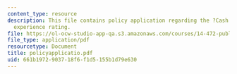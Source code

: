 ```yaml
---
content_type: resource
description: This file contains policy application regarding the ?Cash Cow? of imperfect
  experience rating.
file: https://ol-ocw-studio-app-qa.s3.amazonaws.com/courses/14-472-public-economics-ii-spring-2004/661b1972903718f6f1d5155b1d79e630_policyapplicatio.pdf
file_type: application/pdf
resourcetype: Document
title: policyapplicatio.pdf
uid: 661b1972-9037-18f6-f1d5-155b1d79e630
---
```

